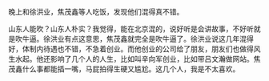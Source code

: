 晚上和徐洪业，焦茂鑫等人吃饭，发现他们混得真不错。

山东人能吹？山东人朴实？我觉得，能在北京混的，说好听是会讲故事，不好听就是吹牛逼。徐洪业有点这意思，焦茂鑫就完全是吹牛逼了。徐洪业说这几年混得好，体制内待遇也不错，不急着创业。而他创业的公司给了朋友，朋友们也做得风生水起。他还影响了几个人的人生，比如叫辛向军创业，比如带吕文瀚做网站。焦茂鑫什么事都能插一嘴，马屁拍得生硬又尴尬。这几个人，我是不太喜欢。